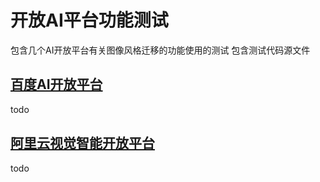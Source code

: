 # 开放AI平台功能测试
包含几个AI开放平台有关图像风格迁移的功能使用的测试
包含测试代码源文件


## [百度AI开放平台](https://ai.baidu.com/)
todo


## [阿里云视觉智能开放平台](https://vision.aliyun.com)

todo
